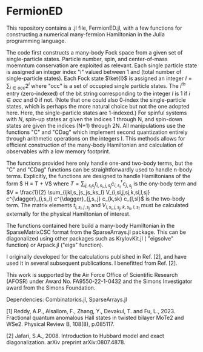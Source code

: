 # FermionED

This repository contains a .jl file, FermionED.jl, with a few functions for constructing a numerical many-fermion Hamiltonian in the Julia programming language.

The code first constructs a many-body Fock space from a given set of single-particle states. Particle number, spin, and center-of-mass moemntum conservation are exploited as relevant. Each single particle state is assigned an integer index "i" valued between 1 and (total number of single-particle states). Each Fock state $\ket{I}$ is assigned an integer $I = \sum_{i \in occ} 2^i$ where "occ" is a set of occupied single particle states. The $i^{th}$ entry (zero-indexed) of the bit string corresponding to the integer $I$ is 1 if $i \in occ$ and 0 if not. (Note that one could also 0-index the single-particle states, which is perhaps the more natural choice but not the one adopted here. Here, the single-particle states are 1-indexed.) For spinful systems with $N$, spin-up states ar given the indices 1 through N, and spin-down states are given the indices (N+1) through 2N. All manipulations use the functions "C" and "CDag" which implement second quantization entirely through arithmetic operations on the integers I. This methods allows for efficient construction of the many-body Hamiltonian and calculation of observables with a low memory footprint. 

The functions provided here only handle one-and two-body terms, but the "C" and "CDag" functions can be straightforwardly used to handle n-body terms. Explicitly, the functions are designed to handle Hamiltonians of the form
$ H = T + V$ 
where 
$T = \sum_{ij,s_is_j} t_{i,s_i,j,s_j} c^{\dagger}_{i,s_i} c_{j,s_j}$
is the ony-body term and 
$V = \frac{1}{2} \sum_{ijkl,s_js_js_ks_l} V_{i,si,j,sj,k,si,l,sj} c^{\dagger}_{i,s_i} c^{\dagger}_{j,s_j} c_{k,sk} c_{l,sl}$
is the two-body term. The matrix elements $t_{i,s_i,j,s_j}$ and $V_{i,s_i,j,s_j,k,s_k,l,s_l}$ must be calculated externally for the physical Hamiltonian of interest.

The functions contained here build a many-body Hamiltonian in the SparseMatrixCSC format from the SparseArrays.jl package. This can be diagonalized using other packages such as KrylovKit.jl ( "eigsolve" function) or Arpack.jl ("eigs" function). 

I originally developed for the calculations published in Ref. [2], and have used it in several subsequent publications. I benefitted from Ref. [2].

This work is supported by the Air Force Office of Scientific Research (AFOSR) under Award No. FA9550-22-1-0432 and the Simons Investigator award from the Simons Foundation.

Dependencies: Combinatorics.jl, SparseArrays.jl

[1] Reddy, A.P., Alsallom, F., Zhang, Y., Devakul, T. and Fu, L., 2023. Fractional quantum anomalous Hall states in twisted bilayer MoTe2 and WSe2. Physical Review B, 108(8), p.085117.

[2] Jafari, S.A., 2008. Introduction to Hubbard model and exact diagonalization. arXiv preprint arXiv:0807.4878.